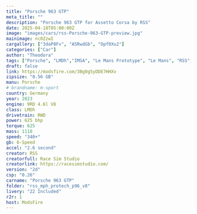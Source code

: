 ```yaml
---
title: "Porsche 963 GTP"
meta_title: ""
description: "Porsche 963 GTP for Assetto Corsa by RSS"
date: 2025-04-18T05:00:00Z
image: "images/cars/rss-Porsche-963-GTP-preview.jpg"
mainimage: nc0ZzwI
cargallery: ["3daP8Fv", "A5RwdGb", "Opf0Xu2"]
categories: ["Car"]
author: "Theodora"
tags: ["Porsche", "LMDh","IMSA", "Le Mans Prototype", "Le Mans", "RSS", "Germany","R2R", "2023"]
draft: false
link: https://modsfire.com/3Bg0g5yDDE7HHXv
zipsize: "0.56 GB"
manu: Porsche
# brandname: m-sport
country: Germany
year: 2023
engine: 9RD 4.6l V8
class: LMDh
drivetrain: RWD
power: 625 bhp 
torque: 625
mass: 1118
speed: "340+"
gb: 6-Speed
accel: "2.6 second"
creator: RSS
creatorfull: Race Sim Studio
creatorlink: https://racesimstudio.com/
version: "2d"
csp: "0.26"
carname: "Porsche 963 GTP"
folder: "rss_mph_protech_p96_v8"
livery: "22 Included"
r2r: 1
host: ModsFire
---
```


